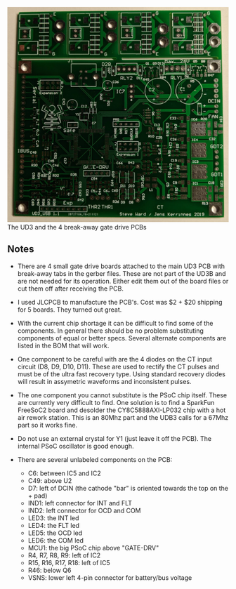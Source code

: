 ![pcb](images/PCB.png)
The UD3 and the 4 break-away gate drive PCBs

## Notes
* There are 4 small gate drive boards attached to the main UD3 PCB with break-away tabs in the gerber files.  These are not part of the UD3B and are not needed for its operation.  Either edit them out of the board files or cut them off after receiving the PCB.

* I used JLCPCB to manufacture the PCB's.  Cost was $2 + $20 shipping for 5 boards.  They turned out great.

* With the current chip shortage it can be difficult to find some of the components.  In general there should be no problem substituting components of equal or better specs.  Several alternate components are listed in the BOM that will work.

* One component to be careful with are the 4 diodes on the CT input circuit (D8, D9, D10, D11). These are used to rectify the CT pulses and must be of the ultra fast recovery type.  Using standard recovery diodes will result in assymetric waveforms and inconsistent pulses.

* The one component you cannot substitute is the PSoC chip itself.  These are currently very difficult to find.  One solution is to find a SparkFun FreeSoC2 board and desolder the CY8C5888AXI-LP032 chip with a hot air rework station.  This is an 80Mhz part and the UDB3 calls for a 67Mhz part so it works fine.

* Do not use an external crystal for Y1 (just leave it off the PCB).  The internal PSoC oscillator is good enough.

* There are several unlabeled components on the PCB:
  * C6: between IC5 and IC2
  * C49: above U2
  * D7: left of DCIN (the cathode "bar" is oriented towards the top on the + pad)
  * IND1: left connector for INT and FLT
  * IND2: left connector for OCD and COM
  * LED3: the INT led
  * LED4: the FLT led
  * LED5: the OCD led
  * LED6: the COM led
  * MCU1: the big PSoC chip above "GATE-DRV"
  * R4, R7, R8, R9: left of IC2
  * R15, R16, R17, R18: left of IC5
  * R46: below Q6
  * VSNS: lower left 4-pin connector for battery/bus voltage<br>
